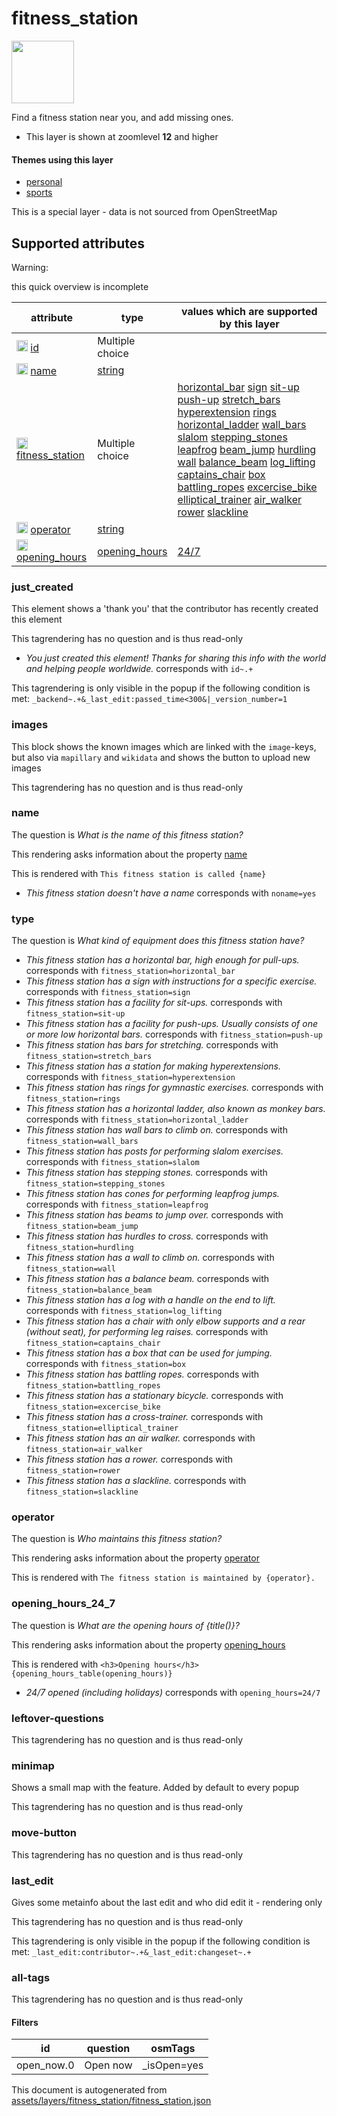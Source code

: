 [//]: # (WARNING: this file is automatically generated. Please find the sources at the bottom and edit those sources)

 fitness_station 
=================



<img src='https://mapcomplete.org/circle:white;./assets/layers/fitness_station/fitness.svg' height="100px"> 

Find a fitness station near you, and add missing ones.






  - This layer is shown at zoomlevel **12** and higher




#### Themes using this layer 





  - [personal](https://mapcomplete.org/personal)
  - [sports](https://mapcomplete.org/sports)


This is a special layer - data is not sourced from OpenStreetMap



 Supported attributes 
----------------------



Warning: 

this quick overview is incomplete



attribute | type | values which are supported by this layer
----------- | ------ | ------------------------------------------
[<img src='https://mapcomplete.org/assets/svg/statistics.svg' height='18px'>](https://taginfo.openstreetmap.org/keys/id#values) [id](https://wiki.openstreetmap.org/wiki/Key:id) | Multiple choice | 
[<img src='https://mapcomplete.org/assets/svg/statistics.svg' height='18px'>](https://taginfo.openstreetmap.org/keys/name#values) [name](https://wiki.openstreetmap.org/wiki/Key:name) | [string](../SpecialInputElements.md#string) | 
[<img src='https://mapcomplete.org/assets/svg/statistics.svg' height='18px'>](https://taginfo.openstreetmap.org/keys/fitness_station#values) [fitness_station](https://wiki.openstreetmap.org/wiki/Key:fitness_station) | Multiple choice | [horizontal_bar](https://wiki.openstreetmap.org/wiki/Tag:fitness_station%3Dhorizontal_bar) [sign](https://wiki.openstreetmap.org/wiki/Tag:fitness_station%3Dsign) [sit-up](https://wiki.openstreetmap.org/wiki/Tag:fitness_station%3Dsit-up) [push-up](https://wiki.openstreetmap.org/wiki/Tag:fitness_station%3Dpush-up) [stretch_bars](https://wiki.openstreetmap.org/wiki/Tag:fitness_station%3Dstretch_bars) [hyperextension](https://wiki.openstreetmap.org/wiki/Tag:fitness_station%3Dhyperextension) [rings](https://wiki.openstreetmap.org/wiki/Tag:fitness_station%3Drings) [horizontal_ladder](https://wiki.openstreetmap.org/wiki/Tag:fitness_station%3Dhorizontal_ladder) [wall_bars](https://wiki.openstreetmap.org/wiki/Tag:fitness_station%3Dwall_bars) [slalom](https://wiki.openstreetmap.org/wiki/Tag:fitness_station%3Dslalom) [stepping_stones](https://wiki.openstreetmap.org/wiki/Tag:fitness_station%3Dstepping_stones) [leapfrog](https://wiki.openstreetmap.org/wiki/Tag:fitness_station%3Dleapfrog) [beam_jump](https://wiki.openstreetmap.org/wiki/Tag:fitness_station%3Dbeam_jump) [hurdling](https://wiki.openstreetmap.org/wiki/Tag:fitness_station%3Dhurdling) [wall](https://wiki.openstreetmap.org/wiki/Tag:fitness_station%3Dwall) [balance_beam](https://wiki.openstreetmap.org/wiki/Tag:fitness_station%3Dbalance_beam) [log_lifting](https://wiki.openstreetmap.org/wiki/Tag:fitness_station%3Dlog_lifting) [captains_chair](https://wiki.openstreetmap.org/wiki/Tag:fitness_station%3Dcaptains_chair) [box](https://wiki.openstreetmap.org/wiki/Tag:fitness_station%3Dbox) [battling_ropes](https://wiki.openstreetmap.org/wiki/Tag:fitness_station%3Dbattling_ropes) [excercise_bike](https://wiki.openstreetmap.org/wiki/Tag:fitness_station%3Dexcercise_bike) [elliptical_trainer](https://wiki.openstreetmap.org/wiki/Tag:fitness_station%3Delliptical_trainer) [air_walker](https://wiki.openstreetmap.org/wiki/Tag:fitness_station%3Dair_walker) [rower](https://wiki.openstreetmap.org/wiki/Tag:fitness_station%3Drower) [slackline](https://wiki.openstreetmap.org/wiki/Tag:fitness_station%3Dslackline)
[<img src='https://mapcomplete.org/assets/svg/statistics.svg' height='18px'>](https://taginfo.openstreetmap.org/keys/operator#values) [operator](https://wiki.openstreetmap.org/wiki/Key:operator) | [string](../SpecialInputElements.md#string) | 
[<img src='https://mapcomplete.org/assets/svg/statistics.svg' height='18px'>](https://taginfo.openstreetmap.org/keys/opening_hours#values) [opening_hours](https://wiki.openstreetmap.org/wiki/Key:opening_hours) | [opening_hours](../SpecialInputElements.md#opening_hours) | [24/7](https://wiki.openstreetmap.org/wiki/Tag:opening_hours%3D24/7)




### just_created 



This element shows a 'thank you' that the contributor has recently created this element

This tagrendering has no question and is thus read-only





  - *You just created this element! Thanks for sharing this info with the world and helping people worldwide.*  corresponds with  `id~.+`


This tagrendering is only visible in the popup if the following condition is met: `_backend~.+&_last_edit:passed_time<300&|_version_number=1`



### images 



This block shows the known images which are linked with the `image`-keys, but also via `mapillary` and `wikidata` and shows the button to upload new images

This tagrendering has no question and is thus read-only





### name 



The question is  *What is the name of this fitness station?*

This rendering asks information about the property  [name](https://wiki.openstreetmap.org/wiki/Key:name) 

This is rendered with  `This fitness station is called {name}`





  - *This fitness station doesn't have a name*  corresponds with  `noname=yes`




### type 



The question is  *What kind of equipment does this fitness station have?*





  - *This fitness station has a horizontal bar, high enough for pull-ups.*  corresponds with  `fitness_station=horizontal_bar`
  - *This fitness station has a sign with instructions for a specific exercise.*  corresponds with  `fitness_station=sign`
  - *This fitness station has a facility for sit-ups.*  corresponds with  `fitness_station=sit-up`
  - *This fitness station has a facility for push-ups. Usually consists of one or more low horizontal bars.*  corresponds with  `fitness_station=push-up`
  - *This fitness station has bars for stretching.*  corresponds with  `fitness_station=stretch_bars`
  - *This fitness station has a station for making hyperextensions.*  corresponds with  `fitness_station=hyperextension`
  - *This fitness station has rings for gymnastic exercises.*  corresponds with  `fitness_station=rings`
  - *This fitness station has a horizontal ladder, also known as monkey bars.*  corresponds with  `fitness_station=horizontal_ladder`
  - *This fitness station has wall bars to climb on.*  corresponds with  `fitness_station=wall_bars`
  - *This fitness station has posts for performing slalom exercises.*  corresponds with  `fitness_station=slalom`
  - *This fitness station has stepping stones.*  corresponds with  `fitness_station=stepping_stones`
  - *This fitness station has cones for performing leapfrog jumps.*  corresponds with  `fitness_station=leapfrog`
  - *This fitness station has beams to jump over.*  corresponds with  `fitness_station=beam_jump`
  - *This fitness station has hurdles to cross.*  corresponds with  `fitness_station=hurdling`
  - *This fitness station has a wall to climb on.*  corresponds with  `fitness_station=wall`
  - *This fitness station has a balance beam.*  corresponds with  `fitness_station=balance_beam`
  - *This fitness station has a log with a handle on the end to lift.*  corresponds with  `fitness_station=log_lifting`
  - *This fitness station has a chair with only elbow supports and a rear (without seat), for performing leg raises.*  corresponds with  `fitness_station=captains_chair`
  - *This fitness station has a box that can be used for jumping.*  corresponds with  `fitness_station=box`
  - *This fitness station has battling ropes.*  corresponds with  `fitness_station=battling_ropes`
  - *This fitness station has a stationary bicycle.*  corresponds with  `fitness_station=excercise_bike`
  - *This fitness station has a cross-trainer.*  corresponds with  `fitness_station=elliptical_trainer`
  - *This fitness station has an air walker.*  corresponds with  `fitness_station=air_walker`
  - *This fitness station has a rower.*  corresponds with  `fitness_station=rower`
  - *This fitness station has a slackline.*  corresponds with  `fitness_station=slackline`




### operator 



The question is  *Who maintains this fitness station?*

This rendering asks information about the property  [operator](https://wiki.openstreetmap.org/wiki/Key:operator) 

This is rendered with  `The fitness station is maintained by {operator}.`





### opening_hours_24_7 



The question is  *What are the opening hours of {title()}?*

This rendering asks information about the property  [opening_hours](https://wiki.openstreetmap.org/wiki/Key:opening_hours) 

This is rendered with  `<h3>Opening hours</h3>{opening_hours_table(opening_hours)}`





  - *24/7 opened (including holidays)*  corresponds with  `opening_hours=24/7`




### leftover-questions 



This tagrendering has no question and is thus read-only





### minimap 



Shows a small map with the feature. Added by default to every popup

This tagrendering has no question and is thus read-only





### move-button 



This tagrendering has no question and is thus read-only





### last_edit 



Gives some metainfo about the last edit and who did edit it - rendering only

This tagrendering has no question and is thus read-only



This tagrendering is only visible in the popup if the following condition is met: `_last_edit:contributor~.+&_last_edit:changeset~.+`



### all-tags 



This tagrendering has no question and is thus read-only





#### Filters 





id | question | osmTags
---- | ---------- | ---------
open_now.0 | Open now | _isOpen=yes
 

This document is autogenerated from [assets/layers/fitness_station/fitness_station.json](https://github.com/pietervdvn/MapComplete/blob/develop/assets/layers/fitness_station/fitness_station.json)
